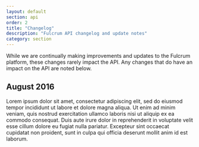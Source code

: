 ```yaml
---
layout: default
section: api
order: 2
title: "Changelog"
description: "Fulcrum API changelog and update notes"
category: section
---
```


While we are continually making improvements and updates to the Fulcrum platform, these changes rarely impact the API. Any changes that do have an impact on the API are noted below.

## August 2016

Lorem ipsum dolor sit amet, consectetur adipiscing elit, sed do eiusmod tempor incididunt ut labore et dolore magna aliqua. Ut enim ad minim veniam, quis nostrud exercitation ullamco laboris nisi ut aliquip ex ea commodo consequat. Duis aute irure dolor in reprehenderit in voluptate velit esse cillum dolore eu fugiat nulla pariatur. Excepteur sint occaecat cupidatat non proident, sunt in culpa qui officia deserunt mollit anim id est laborum.

